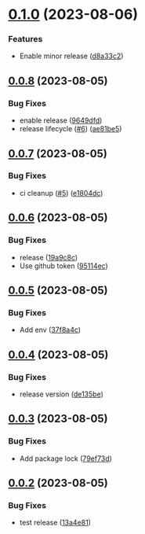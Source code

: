 # [0.1.0](https://github.com/sriramsundhar/node-sample/compare/v0.0.8...v0.1.0) (2023-08-06)


### Features

* Enable minor release ([d8a33c2](https://github.com/sriramsundhar/node-sample/commit/d8a33c2a5e35ee9acd709ceb81ea26d8b3ec9e2d))

## [0.0.8](https://github.com/sriramsundhar/node-sample/compare/v0.0.7...v0.0.8) (2023-08-05)


### Bug Fixes

* enable release ([9649dfd](https://github.com/sriramsundhar/node-sample/commit/9649dfd2b0fd484d37e9b103460bcd3f3e7a2761))
* release lifecycle ([#6](https://github.com/sriramsundhar/node-sample/issues/6)) ([ae81be5](https://github.com/sriramsundhar/node-sample/commit/ae81be519e2710d32e8d08f0fa199d0122f75f39))

## [0.0.7](https://github.com/sriramsundhar/node-sample/compare/v0.0.6...v0.0.7) (2023-08-05)


### Bug Fixes

* ci cleanup ([#5](https://github.com/sriramsundhar/node-sample/issues/5)) ([e1804dc](https://github.com/sriramsundhar/node-sample/commit/e1804dc98a578bd40851504c50ea26d01f7aa77e))

## [0.0.6](https://github.com/sriramsundhar/node-sample/compare/v0.0.5...v0.0.6) (2023-08-05)


### Bug Fixes

* release ([19a9c8c](https://github.com/sriramsundhar/node-sample/commit/19a9c8c89cd271662f8d659a0088326665995340))
* Use github token ([95114ec](https://github.com/sriramsundhar/node-sample/commit/95114ec9a297a7f2e751dd0411789ca97e22b8eb))

## [0.0.5](https://github.com/sriramsundhar/node-sample/compare/v0.0.4...v0.0.5) (2023-08-05)


### Bug Fixes

* Add env ([37f8a4c](https://github.com/sriramsundhar/node-sample/commit/37f8a4cb8661ab0ee5173d155368aeb90a4857c3))

## [0.0.4](https://github.com/sriramsundhar/node-sample/compare/v0.0.3...v0.0.4) (2023-08-05)


### Bug Fixes

* release version ([de135be](https://github.com/sriramsundhar/node-sample/commit/de135be9b32d57ba344acbe4b56be76f4d1add51))

## [0.0.3](https://github.com/sriramsundhar/node-sample/compare/v0.0.2...v0.0.3) (2023-08-05)


### Bug Fixes

* Add package lock ([79ef73d](https://github.com/sriramsundhar/node-sample/commit/79ef73deddaaff8b0f50c0c1ab876541130ef43c))

## [0.0.2](https://github.com/sriramsundhar/node-sample/compare/v0.0.1...v0.0.2) (2023-08-05)


### Bug Fixes

* test release ([13a4e81](https://github.com/sriramsundhar/node-sample/commit/13a4e8120c5fef1cdde68dde19df624e13796a4d))
